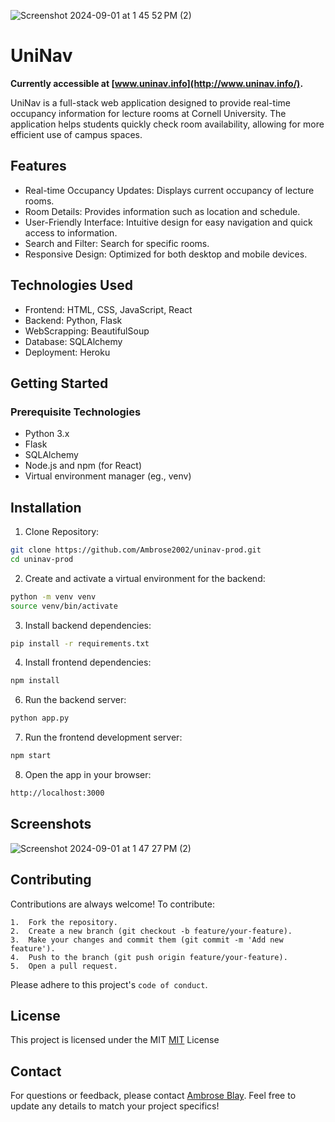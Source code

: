 
![Screenshot 2024-09-01 at 1 45 52 PM (2)](https://github.com/user-attachments/assets/a42201b3-1657-4a3c-9226-4491d9bdca49)

# UniNav
**Currently accessible at [www.uninav.info](http://www.uninav.info/).**

UniNav is a full-stack web application designed to provide real-time occupancy information for lecture rooms at Cornell University. The application helps students quickly check room availability, allowing for more efficient use of campus spaces.


## Features

- Real-time Occupancy Updates: Displays current occupancy of lecture rooms.
- Room Details: Provides information such as location and schedule.
- User-Friendly Interface: Intuitive design for easy navigation and quick access to information.
- Search and Filter: Search for specific rooms.
- Responsive Design: Optimized for both desktop and mobile devices.



## Technologies Used

- Frontend: HTML, CSS, JavaScript, React
- Backend: Python, Flask
- WebScrapping: BeautifulSoup
- Database: SQLAlchemy
- Deployment: Heroku
## Getting Started

### Prerequisite Technologies

- Python 3.x
- Flask
- SQLAlchemy
- Node.js and npm (for React)
- Virtual environment manager (eg., venv)
## Installation

1. Clone Repository:
```bash
git clone https://github.com/Ambrose2002/uninav-prod.git
cd uninav-prod
```

2. Create and activate a virtual environment for the backend:
```bash
python -m venv venv
source venv/bin/activate
```

3. Install backend dependencies:
```bash
pip install -r requirements.txt
```

4. Install frontend dependencies:
```bash
npm install
```

6. Run the backend server:
```bash
python app.py
```

7. Run the frontend development server:
```bash
npm start
```

8. Open the app in your browser:
```bash
http://localhost:3000
```


    
## Screenshots
![Screenshot 2024-09-01 at 1 47 27 PM (2)](https://github.com/user-attachments/assets/89fa3eb4-1a53-4b84-a733-0a8dc2fed5d6)


## Contributing

Contributions are always welcome! To contribute:

	1.	Fork the repository.
	2.	Create a new branch (git checkout -b feature/your-feature).
	3.	Make your changes and commit them (git commit -m 'Add new feature').
	4.	Push to the branch (git push origin feature/your-feature).
	5.	Open a pull request.

Please adhere to this project's `code of conduct`.


## License

This project is licensed under the MIT [MIT](https://choosealicense.com/licenses/mit/) License


## Contact

For questions or feedback, please contact [Ambrose Blay](mailto:ambrose2002blay@gmail.com.com).
Feel free to update any details to match your project specifics!
